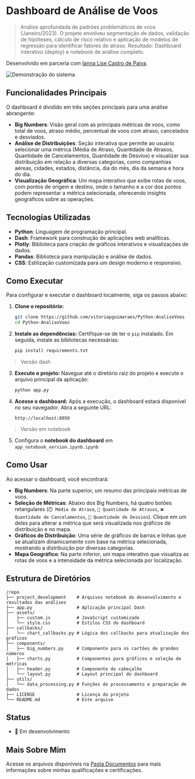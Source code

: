 # Dashboard de Análise de Voos

> Análise aprofundada de padrões problemáticos de voos (Janeiro/2023). O projeto envolveu segmentação de dados, validação de hipóteses, cálculo de risco relativo e aplicação de modelos de regressão para identificar fatores de atraso. Resultado: Dashboard interativo (deploy) e notebook de análise completo.

Desenvolvido em parceria com [Ianna Lise Castro de Paiva](https://github.com/iannacastro).

![Demonstração do sistema](https://github.com/vitoriapguimaraes/Python-AnaliseVoos/blob/main/project_development/results/display_notebook.gif)

## Funcionalidades Principais

O dashboard é dividido em três seções principais para uma análise abrangente:

- **Big Numbers**: Visão geral com as principais métricas de voos, como total de voos, atraso médio, percentual de voos com atraso, cancelados e desviados.
- **Análise de Distribuições**: Seção interativa que permite ao usuário selecionar uma métrica (Média de Atraso, Quantidade de Atrasos, Quantidade de Cancelamentos, Quantidade de Desvios) e visualizar sua distribuição em relação a diversas categorias, como companhias aéreas, cidades, estados, distância, dia do mês, dia da semana e hora do dia.
- **Visualização Geográfica**: Um mapa interativo que exibe rotas de voos, com pontos de origem e destino, onde o tamanho e a cor dos pontos podem representar a métrica selecionada, oferecendo insights geográficos sobre as operações.

## Tecnologias Utilizadas

- **Python**: Linguagem de programação principal.
- **Dash**: Framework para construção de aplicações web analíticas.
- **Plotly**: Biblioteca para criação de gráficos interativos e visualizações de dados.
- **Pandas**: Biblioteca para manipulação e análise de dados.
- **CSS**: Estilização customizada para um design moderno e responsivo.

## Como Executar

Para configurar e executar o dashboard localmente, siga os passos abaixo:

1.  **Clone o repositório:**
    ```bash
    git clone https://github.com/vitoriapguimaraes/Python-AnaliseVoos
    cd Python-AnaliseVoos
    ```

2.  **Instale as dependências:**
    Certifique-se de ter o `pip` instalado. Em seguida, instale as bibliotecas necessárias:
    ```bash
    pip install requirements.txt
    ```

> Versão dash
3.  **Execute o projeto:**
    Navegue até o diretório raiz do projeto e execute o arquivo principal da aplicação:
    ```bash
    python app.py
    ```

4.  **Acesse o dashboard:**
    Após a execução, o dashboard estará disponível no seu navegador. Abra a seguinte URL:
    ```
    http://localhost:8050
    ```
> Versão em notebook
5. Configura o **notebook do dashboard** em `app_notebook_version.ipynb.ipynb`

## Como Usar

Ao acessar o dashboard, você encontrará:

-   **Big Numbers**: Na parte superior, um resumo das principais métricas de voos.
-   **Seleção de Métricas**: Abaixo dos Big Numbers, há quatro botões retangulares (`⏱️ Média de Atraso`, `🔢 Quantidade de Atrasos`, `❌ Quantidade de Cancelamentos`, `🔄 Quantidade de Desvios`). Clique em um deles para alterar a métrica que será visualizada nos gráficos de distribuição e no mapa.
-   **Gráficos de Distribuição**: Uma série de gráficos de barras e linhas que se atualizam dinamicamente com base na métrica selecionada, mostrando a distribuição por diversas categorias.
-   **Mapa Geográfico**: Na parte inferior, um mapa interativo que visualiza as rotas de voos e a intensidade da métrica selecionada por localização.

## Estrutura de Diretórios

```
/repo
├── project_development    # Arquivos notebook do desenvolvimento e resultados das análises
├── app.py                 # Aplicação principal Dash
├── assets/
│   ├── custom.js          # JavaScript customizado
│   └── style.css          # Estilos CSS do dashboard
├── callbacks/
│   └── chart_callbacks.py # Lógica dos callbacks para atualização dos gráficos
├── components/
│   ├── big_numbers.py     # Componente para os cartões de grandes números
│   ├── charts.py          # Componentes para gráficos e seleção de métricas
│   ├── header.py          # Componente do cabeçalho
│   └── layout.py          # Layout principal do dashboard
├── utils/
│   └── data_processing.py # Funções de processamento e preparação de dados
├── LICENSE                # Licença do projeto
└── README.md              # Este arquivo
```

## Status

- 🚧 Em desenvolvimento

## Mais Sobre Mim

Acesse os arquivos disponíveis na [Pasta Documentos](https://github.com/vitoriapguimaraes/vitoriapguimaraes/tree/main/DOCUMENTOS) para mais informações sobre minhas qualificações e certificações.
